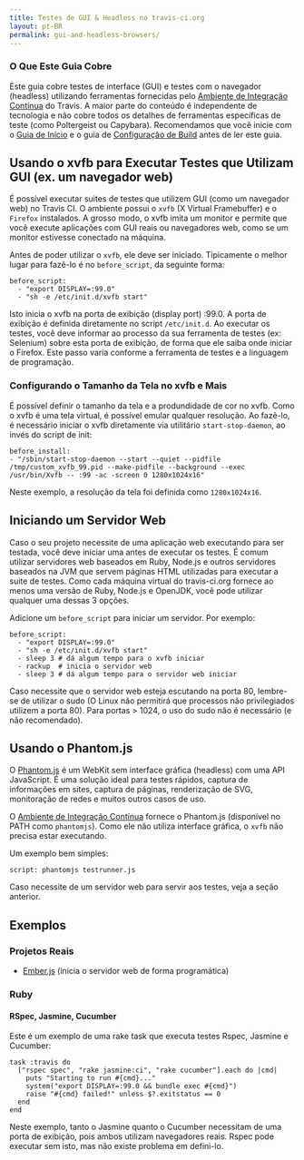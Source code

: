 ```yaml
---
title: Testes de GUI & Headless no travis-ci.org
layout: pt-BR
permalink: gui-and-headless-browsers/
---
```


### O Que Este Guia Cobre

Este guia cobre testes de interface (GUI) e testes com o navegador (headless) utilizando ferramentas fornecidas pelo [Ambiente de Integração Contínua](/pt-BR/docs/user/ci-environment/) do Travis. A maior parte do conteúdo é independente de tecnologia e não cobre todos os detalhes de ferramentas específicas de teste (como Poltergeist ou Capybara). Recomendamos que você inicie com o [Guia de Início](/pt-BR/docs/user/getting-started/) e o guia de [Configuração de Build](/pt-BR/docs/user/build-configuration/) antes de ler este guia.

## Usando o xvfb para Executar  Testes que Utilizam GUI (ex. um navegador web)

É possível executar suites de testes que utilizem GUI (como um navegador web) no Travis CI. O ambiente possui o `xvfb` (X Virtual Framebuffer) e o `Firefox` instalados. A grosso modo, o xvfb imita um monitor e permite que você execute aplicações com GUI reais ou navegadores web, como se um monitor estivesse conectado na máquina.

Antes de poder utilizar o `xvfb`, ele deve ser iniciado. Tipicamente o melhor lugar para fazê-lo é no `before_script`, da seguinte forma:

    before_script:
      - "export DISPLAY=:99.0"
      - "sh -e /etc/init.d/xvfb start"

Isto inicia o xvfb na porta de exibição (display port) :99.0. A porta de exibição é definida diretamente no script `/etc/init.d`. Ao executar os testes, você deve informar ao processo da sua ferramenta de testes (ex: Selenium) sobre esta porta de exibição, de forma que ele saiba onde iniciar o Firefox. Este passo varia conforme a ferramenta de testes e a linguagem de programação.

### Configurando o Tamanho da Tela no xvfb e Mais

É possível definir o tamanho da tela e a produndidade de cor no xvfb. Como o xvfb é uma tela virtual, é possível emular qualquer resolução. Ao fazê-lo, é necessário iniciar o xvfb diretamente via utilitário `start-stop-daemon`, ao invés do script de init:

    before_install:
    - "/sbin/start-stop-daemon --start --quiet --pidfile /tmp/custom_xvfb_99.pid --make-pidfile --background --exec /usr/bin/Xvfb -- :99 -ac -screen 0 1280x1024x16"
    
Neste exemplo, a resolução da tela foi definida como `1280x1024x16`.

## Iniciando um Servidor Web

Caso o seu projeto necessite de uma aplicação web executando para ser testada, você deve iniciar uma antes de executar os testes. É comum utilizar servidores web baseados em Ruby, Node.js e outros servidores baseados na JVM que servem páginas HTML utilizadas para executar a suite de testes. Como cada máquina virtual do travis-ci.org fornece ao menos uma versão de Ruby, Node.js e OpenJDK, você pode utilizar qualquer uma dessas 3 opções.


Adicione um `before_script` para iniciar um servidor. Por exemplo:

    before_script:
      - "export DISPLAY=:99.0"
      - "sh -e /etc/init.d/xvfb start"
      - sleep 3 # dá algum tempo para o xvfb iniciar
      - rackup  # inicia o servidor web
      - sleep 3 # dá algum tempo para o servidor web iniciar

Caso necessite que o servidor web esteja escutando na porta 80, lembre-se de utilizar o sudo (O Linux não permitirá que processos não privilegiados utilizem a porta 80). Para portas > 1024, o uso do sudo não é necessário (e não recomendado).


## Usando o Phantom.js

O [Phantom.js](http://phantomjs.org/) é um WebKit sem interface gráfica (headless) com uma API JavaScript. É uma solução ideal para testes rápidos, captura de informações em sites, captura de páginas, renderização de SVG, monitoração de redes e muitos outros casos de uso.

O [Ambiente de Integração Contínua](/pt-BR/docs/user/ci-environment/) fornece o Phantom.js (disponível no PATH como `phantomjs`). Como ele não utiliza interface gráfica, o `xvfb` não precisa estar executando.

Um exemplo bem simples:

    script: phantomjs testrunner.js
    
Caso necessite de um servidor web para servir aos testes, veja a seção anterior.

## Exemplos

### Projetos Reais

 * [Ember.js](https://github.com/emberjs/ember.js/blob/master/.travis.yml) (inicia o servidor web de forma programática)


### Ruby

#### RSpec, Jasmine, Cucumber

Este é um exemplo de uma rake task que executa testes Rspec, Jasmine e Cucumber:

    task :travis do
      ["rspec spec", "rake jasmine:ci", "rake cucumber"].each do |cmd|
        puts "Starting to run #{cmd}..."
        system("export DISPLAY=:99.0 && bundle exec #{cmd}")
        raise "#{cmd} failed!" unless $?.exitstatus == 0
      end
    end

Neste exemplo, tanto o Jasmine quanto o Cucumber necessitam de uma porta de exibição, pois ambos utilizam navegadores reais. Rspec pode executar sem isto, mas não existe problema em defini-lo.